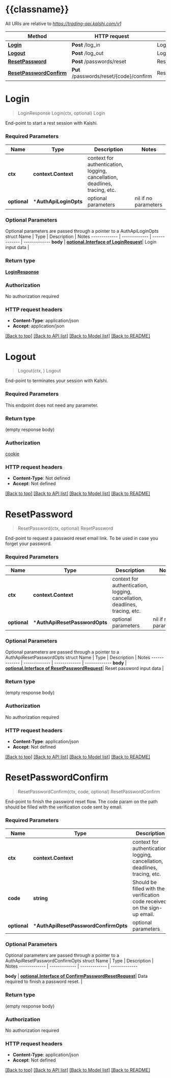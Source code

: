 # {{classname}}

All URIs are relative to *https://trading-api.kalshi.com/v1*

Method | HTTP request | Description
------------- | ------------- | -------------
[**Login**](AuthApi.md#Login) | **Post** /log_in | Login
[**Logout**](AuthApi.md#Logout) | **Post** /log_out | Logout
[**ResetPassword**](AuthApi.md#ResetPassword) | **Post** /passwords/reset | ResetPassword
[**ResetPasswordConfirm**](AuthApi.md#ResetPasswordConfirm) | **Put** /passwords/reset/{code}/confirm | ResetPasswordConfirm

# **Login**
> LoginResponse Login(ctx, optional)
Login

End-point to start a rest session with Kalshi.

### Required Parameters

Name | Type | Description  | Notes
------------- | ------------- | ------------- | -------------
 **ctx** | **context.Context** | context for authentication, logging, cancellation, deadlines, tracing, etc.
 **optional** | ***AuthApiLoginOpts** | optional parameters | nil if no parameters

### Optional Parameters
Optional parameters are passed through a pointer to a AuthApiLoginOpts struct
Name | Type | Description  | Notes
------------- | ------------- | ------------- | -------------
 **body** | [**optional.Interface of LoginRequest**](LoginRequest.md)| Login input data | 

### Return type

[**LoginResponse**](LoginResponse.md)

### Authorization

No authorization required

### HTTP request headers

 - **Content-Type**: application/json
 - **Accept**: application/json

[[Back to top]](#) [[Back to API list]](../README.md#documentation-for-api-endpoints) [[Back to Model list]](../README.md#documentation-for-models) [[Back to README]](../README.md)

# **Logout**
> Logout(ctx, )
Logout

End-point to terminates your session with Kalshi.

### Required Parameters
This endpoint does not need any parameter.

### Return type

 (empty response body)

### Authorization

[cookie](../README.md#cookie)

### HTTP request headers

 - **Content-Type**: Not defined
 - **Accept**: Not defined

[[Back to top]](#) [[Back to API list]](../README.md#documentation-for-api-endpoints) [[Back to Model list]](../README.md#documentation-for-models) [[Back to README]](../README.md)

# **ResetPassword**
> ResetPassword(ctx, optional)
ResetPassword

End-point to request a password reset email link.  To be used in case you forget your password.

### Required Parameters

Name | Type | Description  | Notes
------------- | ------------- | ------------- | -------------
 **ctx** | **context.Context** | context for authentication, logging, cancellation, deadlines, tracing, etc.
 **optional** | ***AuthApiResetPasswordOpts** | optional parameters | nil if no parameters

### Optional Parameters
Optional parameters are passed through a pointer to a AuthApiResetPasswordOpts struct
Name | Type | Description  | Notes
------------- | ------------- | ------------- | -------------
 **body** | [**optional.Interface of ResetPasswordRequest**](ResetPasswordRequest.md)| Reset password input data | 

### Return type

 (empty response body)

### Authorization

No authorization required

### HTTP request headers

 - **Content-Type**: application/json
 - **Accept**: Not defined

[[Back to top]](#) [[Back to API list]](../README.md#documentation-for-api-endpoints) [[Back to Model list]](../README.md#documentation-for-models) [[Back to README]](../README.md)

# **ResetPasswordConfirm**
> ResetPasswordConfirm(ctx, code, optional)
ResetPasswordConfirm

End-point to finish the password reset flow.  The code param on the path should be filled with the verification code sent by email.

### Required Parameters

Name | Type | Description  | Notes
------------- | ------------- | ------------- | -------------
 **ctx** | **context.Context** | context for authentication, logging, cancellation, deadlines, tracing, etc.
  **code** | **string**| Should be filled with the verification code received on the sign-up email. | 
 **optional** | ***AuthApiResetPasswordConfirmOpts** | optional parameters | nil if no parameters

### Optional Parameters
Optional parameters are passed through a pointer to a AuthApiResetPasswordConfirmOpts struct
Name | Type | Description  | Notes
------------- | ------------- | ------------- | -------------

 **body** | [**optional.Interface of ConfirmPasswordResetRequest**](ConfirmPasswordResetRequest.md)| Data required to finish a password reset. | 

### Return type

 (empty response body)

### Authorization

No authorization required

### HTTP request headers

 - **Content-Type**: application/json
 - **Accept**: Not defined

[[Back to top]](#) [[Back to API list]](../README.md#documentation-for-api-endpoints) [[Back to Model list]](../README.md#documentation-for-models) [[Back to README]](../README.md)

